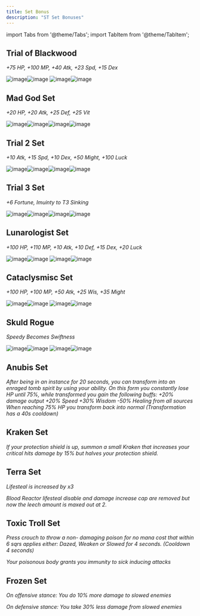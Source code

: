 ```yaml
---
title: Set Bonus
description: "ST Set Bonuses"
---
```


import Tabs from '@theme/Tabs';
import TabItem from '@theme/TabItem';

<Tabs>
  <TabItem value="Normal" label="Normal" default>

## Trial of Blackwood

*+75 HP, +100 MP, +40 Atk, +23 Spd, +15 Dex*
    
![image](https://user-images.githubusercontent.com/114798136/208787256-fddd2995-7f76-4079-b192-d0c3fd6a6c62.png)![image](https://user-images.githubusercontent.com/114798136/208787304-666f0169-f888-4677-8b46-02b4efd331ab.png)
![image](https://user-images.githubusercontent.com/114798136/208787328-3466f132-54e9-4f71-8de0-f2814ce3e0ae.png)![image](https://user-images.githubusercontent.com/114798136/208787349-afcb1600-9ad3-4ca3-b9ee-23e5adae06bf.png)

## Mad God Set

*+20 HP, +20 Atk, +25 Def, +25 Vit*

![image](https://user-images.githubusercontent.com/114798136/208787759-1ef67f0f-6f8f-4396-93dc-d72aae7cc681.png)![image](https://user-images.githubusercontent.com/114798136/208787782-789047f3-aecb-4d4a-b9d6-e0621d90e169.png)![image](https://user-images.githubusercontent.com/114798136/208787811-8a3ec939-a3d9-44a5-ac2e-654ca86b17d6.png)![image](https://user-images.githubusercontent.com/114798136/208787856-138c1100-53a1-446c-abc8-fbaef01cad66.png)

## Trial 2 Set

*+10 Atk, +15 Spd, +10 Dex, +50 Might, +100 Luck*

![image](https://user-images.githubusercontent.com/114798136/208788256-0a62a7e7-83db-4393-877d-c15cddcdc0d9.png)![image](https://user-images.githubusercontent.com/114798136/208788278-81549665-74ff-4911-9080-7ff7d30fef1c.png)![image](https://user-images.githubusercontent.com/114798136/208788292-4b453753-7f54-4d21-8e76-8ffa9f0ddef8.png)![image](https://user-images.githubusercontent.com/114798136/208788314-7e8a7cca-5257-4ac5-839c-fdfb8b9b0b65.png)

## Trial 3 Set

*+6 Fortune, Imuinty to T3 Sinking*

![image](https://user-images.githubusercontent.com/114798136/208788951-03d6f340-27b1-4f2a-bc50-d76f3df44baf.png)![image](https://user-images.githubusercontent.com/114798136/208788911-1de986d6-c6f7-464b-aeb3-5d9e56973d6f.png)![image](https://user-images.githubusercontent.com/114798136/208788986-8dd3d12f-b8bf-45fa-aa3f-e7b485546c4d.png)![image](https://user-images.githubusercontent.com/114798136/208789071-85071291-4541-4fe7-a27a-797c72238db7.png)

## Lunarologist Set

*+100 HP, +110 MP, +10 Atk, +10 Def, +15 Dex, +20 Luck*

![image](https://user-images.githubusercontent.com/114798136/208789606-974515ec-e23d-40ef-92c7-eee00f320125.png)![image](https://user-images.githubusercontent.com/114798136/208789620-89e0ee2a-e675-4ad5-af99-c868adc18ccf.png)
![image](https://user-images.githubusercontent.com/114798136/208789696-d9510018-aa1f-4e5c-ac15-5b13b34d52ac.png)![image](https://user-images.githubusercontent.com/114798136/208789719-ae4b16f7-125c-4ede-b823-26e5913bbd65.png)

## Cataclysmisc Set

*+100 HP, +100 MP, +50 Atk, +25 Wis, +35 Might*

![image](https://user-images.githubusercontent.com/114798136/208790153-0a707080-ad44-4cb1-b7aa-d1ecb5e7ea66.png)![image](https://user-images.githubusercontent.com/114798136/208790169-bc590efc-6c13-4b9c-85c7-1f59c8f2689c.png)
![image](https://user-images.githubusercontent.com/114798136/208790179-f7043926-3c12-4ce9-8043-0eeee7690bbb.png)![image](https://user-images.githubusercontent.com/114798136/208790195-221d9841-c072-4c3c-911d-b28983da2bff.png)

## Skuld Rogue

*Speedy Becomes Swiftness*

![image](https://user-images.githubusercontent.com/114798136/208790315-76bf1cce-14b9-4c55-9a62-2445811c3bfa.png)![image](https://user-images.githubusercontent.com/114798136/208790330-0e3c3ab5-83b3-41ad-8151-c259fdd9800d.png)
![image](https://user-images.githubusercontent.com/114798136/208790344-6627867d-3c85-48c5-8a01-7a110b04b401.png)![image](https://user-images.githubusercontent.com/114798136/208790359-177d12c8-a935-483a-8e2b-72c60f10ec81.png)

</TabItem>
  <TabItem value="Alert" label="Alert">

## Anubis Set

*After being in an instance for 20 seconds, you can transform into an enraged tomb spirit by using your ability.
On this form you constantly lose HP until 75%, while transformed you gain the following buffs:
    +20% damage output
    +20% Speed
    +30% Wisdom
   -50% Healing from all sources
When reaching 75% HP you transform back into normal (Transformation has a 40s cooldown)*

## Kraken Set

*If your protection shield is up, summon a small Kraken that increases your critical hits damage by 15% but halves your protection shield.*

## Terra Set

*Lifesteal is increased by x3*

*Blood Reactor lifesteal disable and damage increase cap are removed but now the leech amount is maxed out at 2.*

## Toxic Troll Set

*Press crouch to throw a non- damaging poison for no mana cost that within 6 sqrs applies either: Dazed, Weaken or Slowed for 4 seconds. (Cooldown 4 seconds)*

*Your poisonous body grants you immunity to sick inducing attacks*

## Frozen Set

*On offensive stance: You do 10% more damage to slowed enemies*

*On defensive stance: You take 30% less damage from slowed enemies*

</TabItem>
</Tabs>
